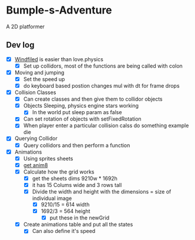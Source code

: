 # Bumple-s-Adventure
A 2D platformer

## Dev log
- [x] [Windfiled](https://github.com/a327ex/windfield) is easier than love.physics
    - [x] Set up collidors, most of the functions are being called with colon
- [x] Moving and jumping
    - [x] Set the speed up 
    - [x] do keyboard based postion changes mul with dt for frame drops
- [x] Collision Classes
    - [x] Can create classes and then give them to collidor objects
    - [x] Objects Sleeping, physics engine stars working
        - [x] In the world put sleep param as false
    - [x] Can set rotation of objects with setFixedRotation
    - [x] When player enter a particular collision calss do something example die
- [x] Querying Collidor
    - [x] Query collidors and then perform a function
- [x] Animations
    - [x] Using sprites sheets
    - [x] [get anim8](https://github.com/kikito/anim8)
    - [x] Calculate how the grid works
        - [x] get the sheets dims 9210w * 1692h
        - [x] it has 15 Colums wide and 3 rows tall
        - [x] Divide the width and height with the dimensions = size of individual image
            - [x] 9210/15 = 614 width
            - [x] 1692/3 = 564 height
                - [x] put these in the newGrid
    - [x] Create animations table and put all the states 
        - [x] Can also define it's speed